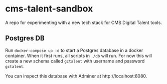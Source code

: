 # cms-talent-sandbox
A repo for experimenting with a new tech stack for CMS Digital Talent tools.

## Postgres DB
Run `docker-compose up -d`  to start a Postgres database in a docker container. When it first runs, all scripts in `./db` will run. For now this will create a new schema called `gctalent` with username and password `gctalent`. 

You can inspect this database with Adminer at http://localhost:8080.